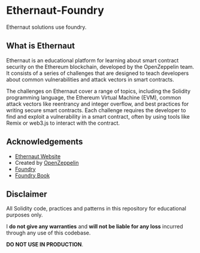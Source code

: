 # Ethernaut-Foundry
Ethernaut solutions use foundry.

## What is Ethernaut

  Ethernaut is an educational platform for learning about smart contract security on the Ethereum blockchain, developed by the OpenZeppelin team. It consists of a series of challenges that are designed to teach developers about common vulnerabilities and attack vectors in smart contracts.

  The challenges on Ethernaut cover a range of topics, including the Solidity programming language, the Ethereum Virtual Machine (EVM), common attack vectors like reentrancy and integer overflow, and best practices for writing secure smart contracts. Each challenge requires the developer to find and exploit a vulnerability in a smart contract, often by using tools like Remix or web3.js to interact with the contract.

		
## Acknowledgements

  - [Ethernaut Website](https://ethernaut.openzeppelin.com/)
  - Created by [OpenZeppelin](https://www.openzeppelin.com/)
  - [Foundry](https://github.com/gakonst/foundry)
  - [Foundry Book](https://book.getfoundry.sh/)


## Disclaimer

All Solidity code, practices and patterns in this repository for educational purposes only.

I **do not give any warranties** and **will not be liable for any loss** incurred through any use of this codebase.

**DO NOT USE IN PRODUCTION**.
